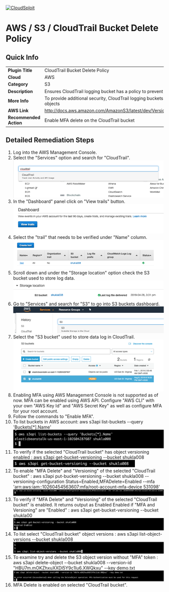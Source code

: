 [![CloudSploit](https://cloudsploit.com/img/logo-new-big-text-100.png "CloudSploit")](https://cloudsploit.com)

# AWS / S3 / CloudTrail Bucket Delete Policy

## Quick Info

| | |
|-|-|
| **Plugin Title** | CloudTrail Bucket Delete Policy |
| **Cloud** | AWS |
| **Category** | S3 |
| **Description** | Ensures CloudTrail logging bucket has a policy to prevent deletion of logs without an MFA token |
| **More Info** | To provide additional security, CloudTrail logging buckets should require an MFA token to delete objects |
| **AWS Link** | http://docs.aws.amazon.com/AmazonS3/latest/dev/Versioning.html#MultiFactorAuthenticationDelete |
| **Recommended Action** | Enable MFA delete on the CloudTrail bucket |

## Detailed Remediation Steps
1. Log into the AWS Management Console.
2. Select the "Services" option and search for "CloudTrail".</br><img src="/resources/aws/cloudtrail/cloudtrail-bucket-delete-policy/step2.png"/>
3. In the "Dashboard" panel click on "View trails" button.</br> <img src="/resources/aws/cloudtrail/cloudtrail-bucket-delete-policy/step3.png"/>
4. Select the "trail" that needs to be verified under "Name" column.</br><img src="/resources/aws/cloudtrail/cloudtrail-bucket-delete-policy/step4.png"/>
5. Scroll down and under the "Storage location" option check the S3 bucket used to store log data.</br><img src="/resources/aws/cloudtrail/cloudtrail-bucket-delete-policy/step5.png"/>
6. Go to "Services" and search for "S3" to go into S3 buckets dashboard.</br><img src="/resources/aws/cloudtrail/cloudtrail-bucket-delete-policy/step6.png"/>
7. Select the "S3 bucket" used to store data log in CloudTrail. </br><img src="/resources/aws/cloudtrail/cloudtrail-bucket-delete-policy/step7.png"/>
8. Enabling MFA using AWS Management Console is not supported as of now. MFA can be enabled using AWS API. Configure "AWS CLI" with your own "AWS Key Id" and "AWS Secret Key" as well as configure MFA for your root account.
9. Follow the commands to "Enable MFA".
10. To list buckets in AWS account: aws s3api list-buckets --query 'Buckets[\*].Name' </br> <img src="/resources/aws/cloudtrail/cloudtrail-bucket-delete-policy/step10.png"/>
11. To verify if the selected "CloudTrail bucket" has object versioning enabled :  aws s3api get-bucket-versioning --bucket shukla008 </br> <img src="/resources/aws/cloudtrail/cloudtrail-bucket-delete-policy/step11.png"/>
12. To enable "MFA Delete" and "Versioning" of the selected "CloudTrail bucket" : aws s3api put-bucket-versioning --bucket shukla008 --versioning-configuration Status=Enabled,MFADelete=Enabled --mfa 'arn:aws:iam::10260454563607:mfa/root-account-mfa-device 531098' </br><img src="/resources/aws/cloudtrail/cloudtrail-bucket-delete-policy/step12.png"/>
13. To verify if "MFA Delete" and "Versioning" of the selected "CloudTrail bucket" is enabled. It returns output as Enabled Enabled if "MFA and Versioning" are "Enabled" : aws s3api get-bucket-versioning --bucket shukla00 </br><img src="/resources/aws/cloudtrail/cloudtrail-bucket-delete-policy/step13.png"/>
14. To list select "CloudTrail bucket" object versions : aws s3api list-object-versions --bucket shukla008 </br> <img src="/resources/aws/cloudtrail/cloudtrail-bucket-delete-policy/step14.png"/>
15. To examine try and delete the S3 object version without "MFA" token : aws s3api delete-object --bucket shukla008 --version-id "HBU7m.mOKZhxuXXDl5Y9c1Iu6.XWQkxu" --key demo.txt </br> <img src="/resources/aws/cloudtrail/cloudtrail-bucket-delete-policy/step15.png"/>
16. MFA Delete is enabled on selected "CloudTrail bucket".
